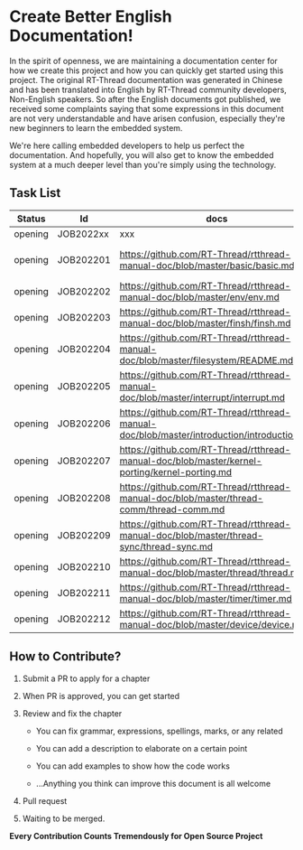 # Create Better English Documentation!

In the spirit of openness, we are maintaining a documentation center for how we create this project and how you can quickly get started using this project. The original RT-Thread documentation was generated in Chinese and has been translated into English by RT-Thread community developers, Non-English speakers. So after the English documents got published, we received some complaints saying that some expressions in this document are not very understandable and have arisen confusion, especially they're new beginners to learn the embedded system. 

We're here calling embedded developers to help us perfect the documentation. And hopefully, you will also get to know the embedded system at a much deeper level than you're simply using the technology.

## Task List


| Status  | Id        | docs                                                         | applicant    |
| :-----: | --------- | ------------------------------------------------------------ | ------------ |
| opening | JOB2022xx | xxx                                                          | Tom(example) |
| opening | JOB202201 | https://github.com/RT-Thread/rtthread-manual-doc/blob/master/basic/basic.md | [tushar-wiz](https://github.com/tushar-wiz) & [byte-me-stan](https://github.com/byte-me-stan)|
| opening | JOB202202 | https://github.com/RT-Thread/rtthread-manual-doc/blob/master/env/env.md |              |
| opening | JOB202203 | https://github.com/RT-Thread/rtthread-manual-doc/blob/master/finsh/finsh.md |              |
| opening | JOB202204 | https://github.com/RT-Thread/rtthread-manual-doc/blob/master/filesystem/README.md |              |
| opening | JOB202205 | https://github.com/RT-Thread/rtthread-manual-doc/blob/master/interrupt/interrupt.md |              |
| opening | JOB202206 | https://github.com/RT-Thread/rtthread-manual-doc/blob/master/introduction/introduction.md |              |
| opening | JOB202207 | https://github.com/RT-Thread/rtthread-manual-doc/blob/master/kernel-porting/kernel-porting.md |              |
| opening | JOB202208 | https://github.com/RT-Thread/rtthread-manual-doc/blob/master/thread-comm/thread-comm.md |              |
| opening | JOB202209 | https://github.com/RT-Thread/rtthread-manual-doc/blob/master/thread-sync/thread-sync.md |              |
| opening | JOB202210 | https://github.com/RT-Thread/rtthread-manual-doc/blob/master/thread/thread.md |              |
| opening | JOB202211 | https://github.com/RT-Thread/rtthread-manual-doc/blob/master/timer/timer.md |              |
| opening | JOB202212 | https://github.com/RT-Thread/rtthread-manual-doc/blob/master/device/device.md |              |

## How to Contribute?

1. Submit a PR to apply for a chapter

2. When PR is approved, you can get started

3. Review and fix the chapter

   - You can fix grammar, expressions, spellings, marks, or any related

   - You can add a description to elaborate on a certain point

   - You can add examples to show how the code works

   - ...Anything you think can improve this document is all welcome

3. Pull request
4. Waiting to be merged. 

**Every Contribution Counts Tremendously for Open Source Project**

